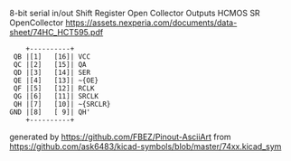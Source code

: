 8-bit serial in/out Shift Register Open Collector Outputs
HCMOS SR OpenCollector
https://assets.nexperia.com/documents/data-sheet/74HC_HCT595.pdf


	    +----------+
	 QB |[1]   [16]| VCC
	 QC |[2]   [15]| QA
	 QD |[3]   [14]| SER
	 QE |[4]   [13]| ~{OE}
	 QF |[5]   [12]| RCLK
	 QG |[6]   [11]| SRCLK
	 QH |[7]   [10]| ~{SRCLR}
	GND |[8]   [ 9]| QH'
	    +----------+


generated by https://github.com/FBEZ/Pinout-AsciiArt from https://github.com/ask6483/kicad-symbols/blob/master/74xx.kicad_sym